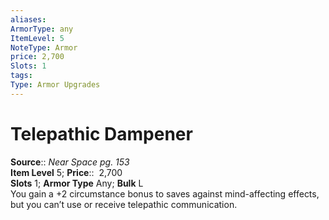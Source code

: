 ```yaml
---
aliases: 
ArmorType: any
ItemLevel: 5
NoteType: Armor
price: 2,700
Slots: 1
tags: 
Type: Armor Upgrades
---
```


# Telepathic Dampener

**Source**:: _Near Space pg. 153_  
**Item Level** 5;
**Price**::  2,700  
**Slots** 1; **Armor Type** Any; **Bulk** L  
You gain a +2 circumstance bonus to saves against mind-affecting effects, but you can’t use or receive telepathic communication.
